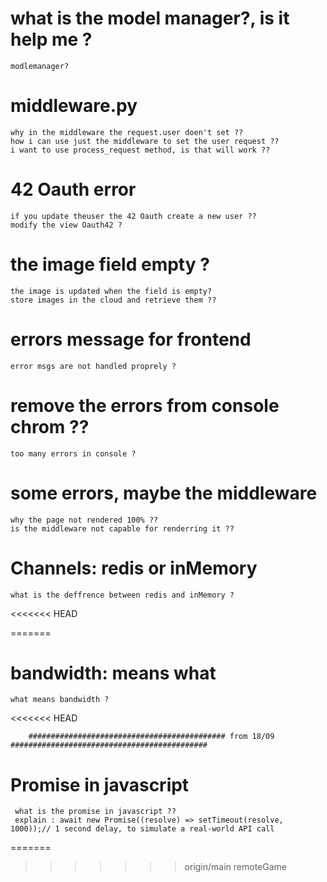 # what is the model manager?, is it help me ?
    modlemanager?

# middleware.py
    why in the middleware the request.user doen't set ??
    how i can use just the middleware to set the user request ??
    i want to use process_request method, is that will work ??

# 42 Oauth error
    if you update theuser the 42 Oauth create a new user ??
    modify the view Oauth42 ?

# the image field empty ?
    the image is updated when the field is empty?
    store images in the cloud and retrieve them ??

# errors message for frontend
    error msgs are not handled proprely ?

# remove the errors from console chrom ??
    too many errors in console ?

# some errors, maybe the middleware
    why the page not rendered 100% ??
    is the middleware not capable for renderring it ??

# Channels: redis or inMemory
    what is the deffrence between redis and inMemory ?

<<<<<<< HEAD


=======
# bandwidth: means what
    what means bandwidth ?
<<<<<<< HEAD

		############################################ from 18/09 ############################################
# Promise in javascript
	 what is the promise in javascript ??
	 explain : await new Promise((resolve) => setTimeout(resolve, 1000));// 1 second delay, to simulate a real-world API call
=======
>>>>>>> origin/main
>>>>>>> remoteGame
